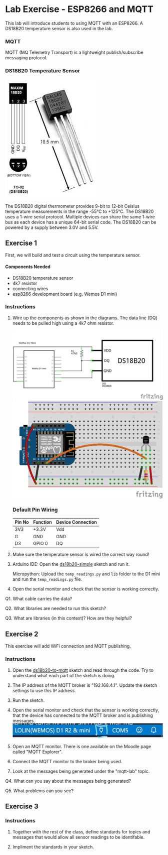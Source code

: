 # Lab Exercise - ESP8266 and MQTT

This lab will introduce students to using MQTT with an ESP8266. A DS18B20 temperature sensor is also used in the lab.

### MQTT

MQTT (MQ Telemetry Transport) is a lightweight publish/subscribe messaging protocol.


### DS18B20 Temperature Sensor

![sensor](assets/ds18b20_1.jpg)

The DS18B20 digital thermometer provides 9-bit to 12-bit Celsius temperature measurements in the range -55°C to +125°C. The DS18B20 uses a 1-wire serial protocol. Multiple devices can share the same 1-wire bus as each device has a unique 64-bit serial code. The DS18B20 can be powered by a supply between 3.0V and 5.5V.



## Exercise 1

First, we will build and test a circuit using the temperature sensor.

#### Components Needed
* DS18B20 temperature sensor
* 4k7 resistor
* connecting wires
* esp8266 development board (e.g. Wemos D1 mini)

### Instructions

1. Wire up the components as shown in the diagrams. The data line (DQ) needs to be pulled high using a 4k7 ohm resistor.
   
   ![circuit diagram](assets/esp8266-ds18b20-temp-sensor-circuit-diagram_schem.png)
   <br />
   ![breadboard diagram](assets/esp8266-ds18b20-temp-sensor-circuit-diagram_bb.png)

   ### Default Pin Wiring

    | Pin No | Function | Device Connection |
    | --- | --- | --- |
    | 3V3 | +3.3V | Vdd |
    | G | GND | GND |
    | D3 | GPIO 0 | DQ |

2. Make sure the temperature sensor is wired the correct way round!

3. Arduino IDE: Open the [ds18b20-simple](arduino/ds18b20-simple/ds18b20-simple.ino) sketch and run it.

   Micropython: Upload the `temp_readings.py` and `lib` folder to the D1 mini and run the `temp_readings.py` file.

4. Open the serial monitor and check that the sensor is working correctly.

Q1. What cable carries the data?

Q2. What libraries are needed to run this sketch?

Q3. What are libraries (in this context)? How are they helpful?

## Exercise 2

This exercise will add WiFi connection and MQTT publishing.

### Instructions

1. Open the [ds18b20-to-mqtt](arduino/ds18b20-to-mqtt/ds18b20-to-mqtt.ino) sketch and read through the code. Try to understand what each part of the sketch is doing.

2. The IP address of the MQTT broker is "192.168.4.1". Update the sketch settings to use this IP address.

3. Run the sketch.

4. Open the serial monitor and check that the sensor is working correctly, that the device has connected to the MQTT broker and is publishing messages. ![serial monitor button](assets/serial-monitor-button.png)

5. Open an MQTT monitor. There is one available on the Moodle page called "MQTT Explorer".

6. Connect the MQTT monitor to the broker being used.

7. Look at the messages being generated under the "mqtt-lab" topic.

Q4. What can you say about the messages being generated?

Q5. What problems can you see?

## Exercise 3

### Instructions

1. Together with the rest of the class, define standards for topics and messages that would allow all sensor readings to be identifable.

2. Impliment the standards in your sketch.
